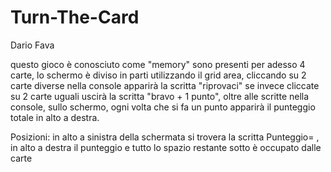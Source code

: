 # Turn-The-Card

Dario Fava

questo gioco è conosciuto come "memory" sono presenti per adesso 4 carte, lo schermo è diviso in parti utilizzando il grid area, cliccando su 2 carte diverse nella console apparirà la scritta "riprovaci" se invece cliccate su 2 carte uguali uscirà la scritta "bravo + 1 punto", oltre alle scritte nella console, sullo schermo, ogni volta che si fa un punto apparirà il punteggio totale in alto a destra.

Posizioni: in alto a sinistra della schermata si trovera la scritta Punteggio= , in alto a destra il punteggio e tutto lo spazio restante sotto è occupato dalle carte
